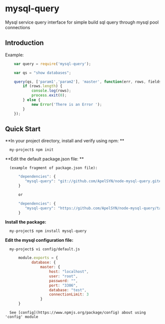 mysql-query
===========

Mysql service query interface for simple build sql query through mysql pool connections


Introduction
------------

Example:

```javascript
    var query = require('mysql-query');

    var qs = "show databases";

    query(qs, ['param1','param2'], 'master', function(err, rows, fields) {
        if (rows.length) {
            console.log(rows);
            process.exit(0);
        } else {
            new Error('There is an Error ');
        }
    });
```


Quick Start
-----------

**In your project directory, install and verify using npm: **

      my-project$ npm init

**Edit the default package.json file: **

      (example fragment of package.json file):

```javascript
      "dependencies": {
         "mysql-query": "git://github.com/ApelSYN/node-mysql-query.git#master"
      }

      or

      "dependencies": {
         "mysql-query": "https://github.com/ApelSYN/node-mysql-query/tarball/master"
      }
```

**Install the package:**

      my-project$ npm install mysql-query

**Edit the mysql configuration file:**

      my-project$ vi config/default.js

```javascript
      module.exports = {
            database: {
                master: {
                    host: "localhost",
                    user: "root",
                    password: "",
                    port: "3306",
                    database: "test",
                    connectionLimit: 3
                }
      }
```
      See [config](https://www.npmjs.org/package/config) about using 'config' module
